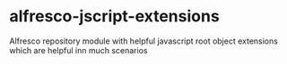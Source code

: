alfresco-jscript-extensions
===========================

Alfresco repository module with helpful javascript root object extensions which are helpful inn much scenarios
